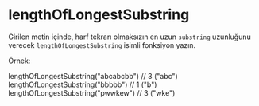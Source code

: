 # lengthOfLongestSubstring

Girilen metin içinde, harf tekrarı olmaksızın en uzun  `substring` uzunluğunu verecek `lengthOfLongestSubstring` isimli fonksiyon yazın.

Örnek:

lengthOfLongestSubstring("abcabcbb") // 3 ("abc")
lengthOfLongestSubstring("bbbbb") // 1 ("b")
lengthOfLongestSubstring("pwwkew") // 3 ("wke")
